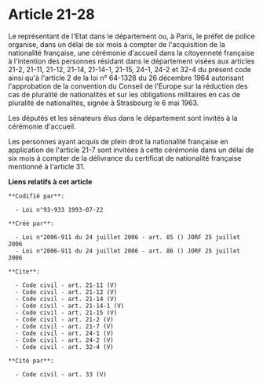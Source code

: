 # Article 21-28

Le représentant de l'Etat dans le département ou, à Paris, le préfet de police organise, dans un délai de six mois à compter
de l'acquisition de la nationalité française, une cérémonie d'accueil dans la citoyenneté française à l'intention des
personnes résidant dans le département visées aux articles 21-2, 21-11, 21-12, 21-14, 21-14-1, 21-15, 24-1, 24-2 et 32-4 du
présent code ainsi qu'à l'article 2 de la loi n° 64-1328 du 26 décembre 1964 autorisant l'approbation de la convention du
Conseil de l'Europe sur la réduction des cas de pluralité de nationalités et sur les obligations militaires en cas de
pluralité de nationalités, signée à Strasbourg le 6 mai 1963. 

Les députés et les sénateurs élus dans le département sont invités à la cérémonie d'accueil. 

Les personnes ayant acquis de plein droit la nationalité française en application de l'article 21-7 sont invitées à cette
cérémonie dans un délai de six mois à compter de la délivrance du certificat de nationalité française mentionné à l'article
31.

**Liens relatifs à cet article**

	**Codifié par**:

	  - Loi n°93-933 1993-07-22

	**Créé par**:

	  - Loi n°2006-911 du 24 juillet 2006 - art. 85 () JORF 25 juillet 2006
	  - Loi n°2006-911 du 24 juillet 2006 - art. 86 () JORF 25 juillet 2006

	**Cite**:

	  - Code civil - art. 21-11 (V)
	  - Code civil - art. 21-12 (V)
	  - Code civil - art. 21-14 (V)
	  - Code civil - art. 21-14-1 (V)
	  - Code civil - art. 21-15 (V)
	  - Code civil - art. 21-2 (V)
	  - Code civil - art. 21-7 (V)
	  - Code civil - art. 24-1 (V)
	  - Code civil - art. 24-2 (V)
	  - Code civil - art. 32-4 (V)

	**Cité par**:

	  - Code civil - art. 33 (V)
